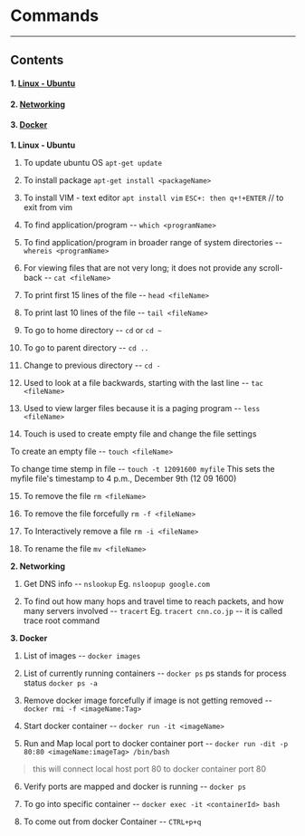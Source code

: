 # Commands
--------------
## Contents

#### 1. [Linux - Ubuntu](#anch1)
#### 2. [Networking](#anch2)
#### 3. [Docker](#anch3)



<a name="anch1">**1. Linux - Ubuntu**</a>

1. To update ubuntu OS `apt-get update`

2. To install package `apt-get install <packageName>`

3. To install VIM - text editor
`apt install vim`
`ESC+: then q+!+ENTER` // to exit from vim

4. To find application/program -- `which <programName>`

5. To find application/program in broader range of system directories -- `whereis <programName>`

6. For viewing files that are not very long; it does not provide any scroll-back -- `cat <fileName>`

7. To print first 15 lines of the file -- `head <fileName>`

8. To print last 10 lines of the file -- `tail <fileName>`

9. To go to home directory -- `cd` or `cd ~`

10. To go to parent directory -- `cd ..`

11. Change to previous directory -- `cd -`

12. Used to look at a file backwards, starting with the last line -- `tac <fileName>`

13. Used to view larger files because it is a paging program -- `less <fileName>`

14. Touch is used to create empty file and change the file settings 
 
 To create an empty file -- `touch <fileName>` 
 
 To change time stemp in file -- `touch -t 12091600 myfile` This sets the myfile file's timestamp to 4 p.m., December 9th (12 09 1600)
 
 15. To remove the file `rm <fileName>`
 
 16. To remove the file forcefully `rm -f <fileName>`
 
 17. To Interactively remove a file `rm -i <fileName>`
 
 18. To rename the file `mv <fileName>`
  


<a name="anch2"> **2. Networking**</a> 

1. Get DNS info -- `nslookup` Eg. `nsloopup google.com`

2. To find out how many hops and travel time to reach packets, and how many servers involved -- `tracert` 
Eg. `tracert cnn.co.jp` -- it is called trace root command





<a name="anch3">**3. Docker**</a>

1. List of images -- `docker images`

2. List of currently running containers -- `docker ps` ps stands for process status
`docker ps -a`

3. Remove docker image forcefully if image is not getting removed -- `docker rmi -f <imageName:Tag>`

4. Start docker container -- `docker run -it <imageName>`
       
5. Run and Map local port to docker container port -- `docker run -dit -p 80:80 <imageName:imageTag> /bin/bash` 
>this will connect local host port 80 to docker container port 80

6. Verify ports are mapped and docker is running -- `docker ps`

7. To go into specific container --    `docker exec -it <containerId> bash`

8. To come out from docker Container -- `CTRL+p+q`



